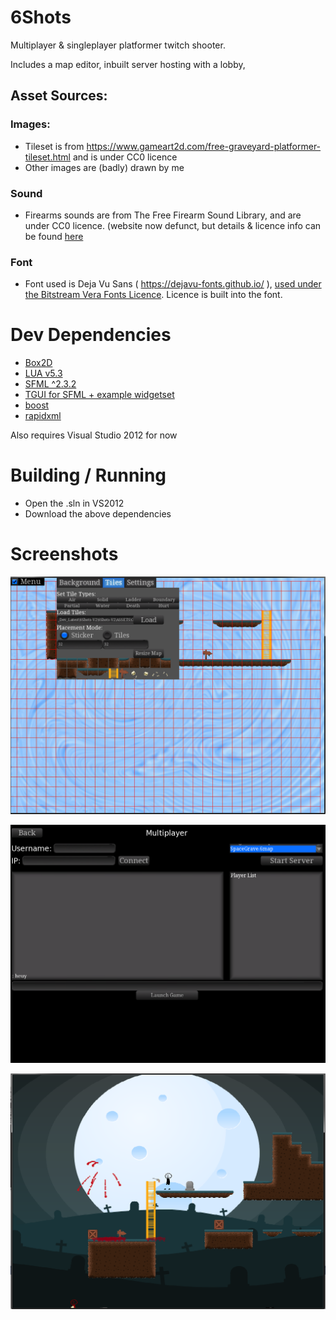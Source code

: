 # 6Shots
Multiplayer & singleplayer platformer twitch shooter.

Includes a map editor, inbuilt server hosting with a lobby,

## Asset Sources:
### Images:
  - Tileset is from https://www.gameart2d.com/free-graveyard-platformer-tileset.html and is under CC0 licence
  - Other images are (badly) drawn by me
### Sound
  - Firearms sounds are from The Free Firearm Sound Library, and are under CC0 licence. (website now defunct, but details & licence info can be found [here](https://www.kickstarter.com/projects/bjjaszcz/the-firearm-sound-library/description)
### Font
  - Font used is Deja Vu Sans ( https://dejavu-fonts.github.io/ ), [used under the Bitstream Vera Fonts Licence](https://dejavu-fonts.github.io/License.html). Licence is built into the font.
  
# Dev Dependencies
- [Box2D](http://www.box2d.org) 
- [LUA v5.3](https://www.lua.org/)
- [SFML ^2.3.2](https://www.sfml-dev.org/download.php)
- [TGUI for SFML + example widgetset](https://tgui.eu/)
- [boost](https://www.boost.org/)
- [rapidxml](http://rapidxml.sourceforge.net/)

Also requires Visual Studio 2012 for now

# Building / Running
- Open the .sln in VS2012
- Download the above dependencies

# Screenshots
![Map Editor](EditMap.png "The Map Editor")

![Lobby](ServerScreenshot.png "Hosting / Joining a Multiplayer Server")

![Singleplayer](Screenshot-Gore-Effect.png "Singleplayer mode, with weapons weapons")